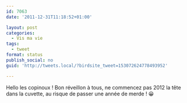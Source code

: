 ```yaml
---
id: 7063
date: '2011-12-31T11:18:52+01:00'

layout: post
categories:
  - Vis ma vie
tags:
  - tweet
format: status
publish_social: no
guid: 'http://tweets.local/?birdsite_tweet=153072624778493952'

---
```


Hello les copinoux ! Bon réveillon à tous, ne commencez pas 2012 la tête dans la cuvette, au risque de passer une année de merde ! 😀